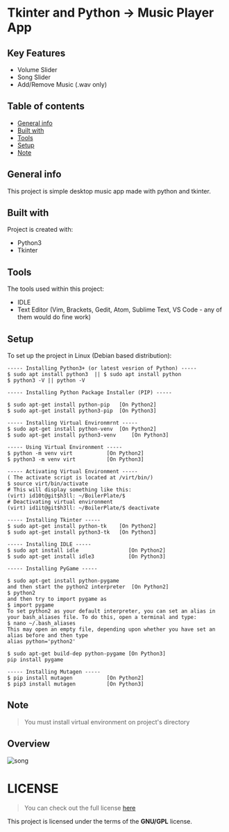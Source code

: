 # Tkinter and Python -> Music Player App 

## Key Features 
* Volume Slider
* Song Slider 
* Add/Remove Music (.wav only) 

## Table of contents
* [General info](#general-info)
* [Built with](#built-with)
* [Tools](#tools)
* [Setup](#setup)
* [Note](#note)

## General info
This project is simple desktop music app made with python and tkinter. 
	
## Built with
Project is created with:
* Python3
* Tkinter
	
## Tools
The tools used within this project:
* IDLE 
* Text Editor (Vim, Brackets, Gedit, Atom, Sublime Text, VS Code - any of them would do fine work)

## Setup
To set up the project in Linux (Debian based distribution):
```
----- Installing Python3+ (or latest vesrion of Python) -----
$ sudo apt install python3  || $ sudo apt install python
$ python3 -V || python -V

----- Installing Python Package Installer (PIP) -----

$ sudo apt-get install python-pip 	[On Python2]
$ sudo apt-get install python3-pip 	[On Python3]

----- Installing Virtual Environmrnt -----
$ sudo apt-get install python-venv 	[On Python2]
$ sudo apt-get install python3-venv 	[On Python3]

----- Using Virtual Environment -----
$ python -m venv virt 			[On Python2]
$ python3 -m venv virt 			[On Python3]

----- Activating Virtual Environment -----
( The activate script is located at /virt/bin/)
$ source virt/bin/activate
# This will display something like this: 
(virt) id10t@git$h3ll: ~/BoilerPlate/$
# Deactivating virtual environment 
(virt) id1it@git$h3ll: ~/BoilerPlate/$ deactivate 

----- Installing Tkinter -----
$ sudo apt-get install python-tk	[On Python2]
$ sudo apt-get install python3-tk 	[On Python3]

----- Installing IDLE -----
$ sudo apt install idle                [On Python2]
$ sudo apt-get install idle3           [On Python3]

----- Installing PyGame -----

$ sudo apt-get install python-pygame
and then start the python2 interpreter	[On Python2]
$ python2
and then try to import pygame as
$ import pygame
To set python2 as your default interpreter, you can set an alias in your bash_aliases file. To do this, open a terminal and type:
$ nano ~/.bash_aliases
This may open an empty file, depending upon whether you have set an alias before and then type
alias python='python2'	

$ sudo apt-get build-dep python-pygame [On Python3]
pip install pygame	

----- Installing Mutagen -----
$ pip install mutagen			[On Python2]
$ pip3 install mutagen 			[On Python3]

``` 

## Note
>You must install virtual environment on project's directory 

## Overview
![song](https://user-images.githubusercontent.com/48232101/106730200-6b560a00-6636-11eb-8894-482e7c13b682.gif)

# LICENSE 
>You can check out the full license [here](https://github.com/pkgnpdeb/python-music/blob/main/LICENSE)

This project is licensed under the terms of the **GNU/GPL** license.  
